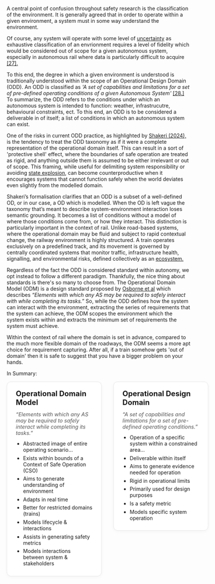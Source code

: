 A central point of confusion throughout safety research is the classification of the environment. It is generally agreed that in order to operate within a given environment, a system must in some way understand the environment.

Of course, any system will operate with some level of [uncertainty](/#/steps/2-hazard-identification/examples/2-e) as exhaustive classification of an envrionment requires a level of fidelity which would be considered out of scope for a given autonomous system, especially in autonomous rail where data is particularly difficult to acquire [[27].](cite:27)

To this end, the degree in which a given environment is understood is traditionally understood within the scope of an Operational Design Domain (ODD). An ODD is classified as *'A set of capabilities and limitations for a set of pre-defined operating conditions of a given Autonomous System'* [[28.]](cite:28) To summarize, the ODD refers to the conditions under which an autonomous system is intended to function: weather, infrastrucutre, behavioural constraints, ect. To this end, an ODD is to be considered a deliverable in of itself; a list of conditions in which an autonomous system can exist.

One of the risks in current ODD practice, as highlighted by [Shakeri (2024),](cite:29) is the tendency to treat the ODD taxonomy as if it were a complete representation of the operational domain itself. This can result in a sort of 'protective shell' effect, where the boundaries of safe operation are treated as rigid, and anything outside them is assumed to be either irrelevant or out of scope. This framing, while useful for delimiting system responsibility or avoiding [state explosion](cite:stateexplosion), can become counterproductive when it encourages systems that cannot function safely when the world deviates even slightly from the modelled domain.

Shakeri’s formalisation clarifies that an ODD is a subset of a well-defined OD, or in our case, a OD which is modelled. When the OD is left vague the taxonomy that’s meant to describe system-environment interaction loses semantic grounding. It becomes a list of conditions without a model of where those conditions come from, or how they interact. This distinction is particularly important in the context of rail. Unlike road-based systems, where the operational domain may be fluid and subject to rapid contextual change, the railway environment is highly structured. A train operates exclusively on a predefined track, and its movement is governed by centrally coordinated systems that monitor traffic, infrastructure health, signalling, and environmental risks, defined collectively as an [ecosystem.](/#/steps/1-concept-assurance/examples/1.1-e)

Regardless of the fact the ODD is considered standard within autonomy, we opt instead to follow a different paradigm. Thankfully, the nice thing about standards is there's so many to choose from. The Operational Domain Model (ODM) is a design standard proposed by [Osborne et al](cite:31) which describes *“Elements with which any AS may be required to safely interact with while completing its tasks.”* So, while the ODD defines how the system can interact with the environment, extracting the series of requirements that the system can achieve, the ODM scopes the environment which the system exists within and extracts the minimum set of requirements the system must achieve.

Within the context of rail where the domain is set in advance, compared to the much more flexible domain of the roadways, the ODM seems a more apt choice for requirement capturing. After all, if a train somehow gets 'out of domain' then it is safe to suggest that you have a bigger problem on your hands.

In Summary:

<style>
  .two-lists {
    display: grid;
    grid-template-columns: repeat(2, minmax(260px, 1fr));
    gap: 2rem;
    align-items: start;
  }
  @media (max-width: 800px) {
    .two-lists { grid-template-columns: 1fr; }
  }

  .list-card {
    background: #fff;
    border: 1px solid #e6e6e6;
    border-radius: 12px;
    padding: 1.25rem 1.5rem;
    box-shadow: 0 2px 10px rgba(0,0,0,.04);
  }
  .list-card h2 {
    margin: 0 0 .75rem;
    font-size: 1.25rem;
    line-height: 1.2;
  }
  .list-card p.small {
    margin: 0 0 .75rem;
    font-size: .9rem;
    color: #555;
  }
  .list-card ul {
    margin: .25rem 0 0;
    padding-left: 1.25rem;
  }
  .list-card li { margin: .35rem 0; }
</style>

<section class="two-lists">
  <article class="list-card">
    <h2>Operational Domain Model</h2>
    <p class="small"><em>“Elements with which any AS may be required to safely interact while completing its tasks.”</em></p>
    <ul>
      <li>Abstracted image of entire operating scenario…</li>
      <li>Exists within bounds of a Context of Safe Operation (CSO)</li>
      <li>Aims to generate understanding of environment</li>
      <li>Adapts in real time</li>
      <li>Better for restricted domains (trains)</li>
      <li>Models lifecycle & interactions</li>
      <li>Assists in generating safety metrics</li>
      <li>Models interactions between system & stakeholders</li>
    </ul>
  </article>

  <article class="list-card">
    <h2>Operational Design Domain</h2>
    <p class="small"><em>“A set of capabilities and limitations for a set of pre-defined operating conditions.”</em></p>
    <ul>
      <li>Operation of a specific system within a constrained area…</li>
      <li>Deliverable within itself</li>
      <li>Aims to generate evidence needed for operation</li>
      <li>Rigid in operational limits</li>
      <li>Primarily used for design purposes</li>
      <li>Is a safety metric</li>
      <li>Models specific system operation</li>
    </ul>
  </article>
</section>